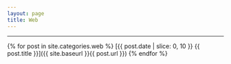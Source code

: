 ```yaml
---
layout: page
title: Web
---
```


---

{% for post in site.categories.web %}
  [{{ post.date | slice: 0, 10 }} {{ post.title }}]({{ site.baseurl }}{{ post.url }})
{% endfor %}
